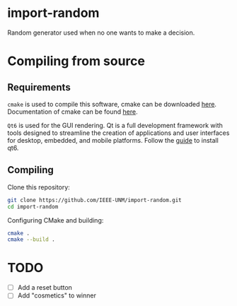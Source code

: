 # import-random
Random generator used when no one wants to make a decision.

# Compiling from source
## Requirements
`cmake` is used to compile this software, cmake can be downloaded [here](https://cmake.org/download/). Documentation of cmake can be found [here](https://cmake.org/cmake/help/book/mastering-cmake/chapter/Getting%20Started.html).

`Qt6` is used for the GUI rendering. Qt is a full development framework with tools designed to streamline the creation of applications and user interfaces for desktop, embedded, and mobile platforms.
Follow the [guide](https://doc.qt.io/qt-6/get-and-install-qt.html) to install qt6.

## Compiling
Clone this repository:

``` sh
git clone https://github.com/IEEE-UNM/import-random.git
cd import-random
```
Configuring CMake and building:

``` sh
cmake .
cmake --build .
```

# TODO
  * [ ] Add a reset button
  * [ ] Add "cosmetics" to winner
